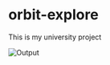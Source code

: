 # orbit-explore
This is my university project 

![Output](C:\Users\farru\Desktop\orbit-explore\preview.jpg)
